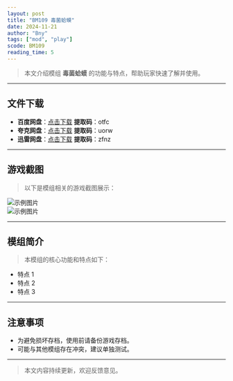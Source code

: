 ```yaml
---
layout: post
title: "BM109 毒菌蛤蟆"
date: 2024-11-21
author: "Bny"
tags: ["mod", "play"]
scode: BM109
reading_time: 5
---
```


> 本文介绍模组 **毒菌蛤蟆** 的功能与特点，帮助玩家快速了解并使用。

---





## 文件下载
- **百度网盘**：[点击下载](https://pan.baidu.com/s/161991AziqmgQ5Ac1E4CacQ?pwd=otfc)  **提取码**：otfc  
- **夸克网盘**：[点击下载](https://pan.quark.cn/s/921b352b9c49?pwd=uorw)  **提取码**：uorw  
- **迅雷网盘**：[点击下载](https://pan.xunlei.com/s/VOCCbe-pwSKMxXDUOvjC-W7xA1?pwd=zfnz)  **提取码**：zfnz  

---

## 游戏截图
> 以下是模组相关的游戏截图展示：

![示例图片](https://example.com/screenshot1.jpg)  
![示例图片](https://example.com/screenshot2.jpg)

---

## 模组简介
> 本模组的核心功能和特点如下：
- 特点 1
- 特点 2
- 特点 3

---

## 注意事项
- 为避免损坏存档，使用前请备份游戏存档。
- 可能与其他模组存在冲突，建议单独测试。

---

> 本文内容持续更新，欢迎反馈意见。
